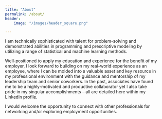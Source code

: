 ```yaml
---
title: "About"
permalink: /about/
header:
    image: "/images/header_square.png"

---
```


I am technically sophisticated with talent for problem-solving and demonstrated abilities in programming and prescriptive modeling by utilizing a range of statistical and machine learning methods.

Well-positioned to apply my education and experience for the benefit of my employer, I look forward to building on my real-world experience as an employee, where I can be molded into a valuable asset and key resource in my professional environment with the guidance and mentorship of my leadership team and senior coworkers. In the past, associates have found me to be a highly-motivated and productive collaborator yet I also take pride in my singular accomplishments – all are detailed here within my LinkedIn profile.

I would welcome the opportunity to connect with other professionals for networking and/or exploring employment opportunities.
